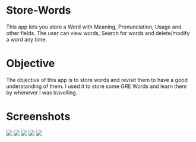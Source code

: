 # Store-Words
This app lets you store a Word with Meaning, Pronunciation, Usage and other fields. The user can view words, Search for words and delete/modify a word any time. 

# Objective

The objective of this app is to store words and revisit them to have a good understanding of them. I used it to store some GRE Words and learn them by whenever i was travelling.

# Screenshots
![](https://i.imgur.com/oUagRLG.png)
![](https://i.imgur.com/sacUXgS.png)
![](https://i.imgur.com/FyXtczd.png)
![](https://i.imgur.com/YcOqdcc.png)
![](https://i.imgur.com/qGX8TK2.png)

